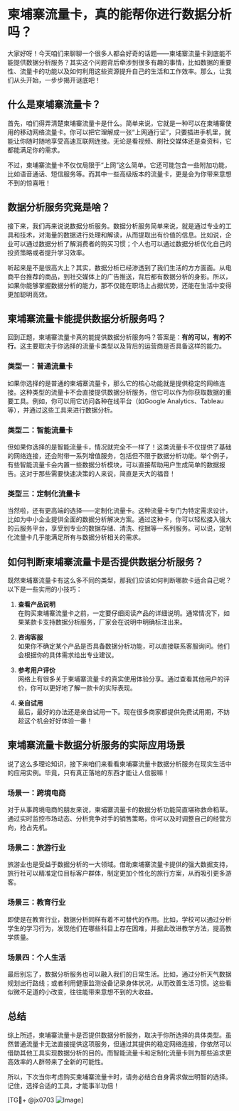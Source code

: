 # 柬埔寨流量卡，真的能帮你进行数据分析吗？

大家好呀！今天咱们来聊聊一个很多人都会好奇的话题——柬埔寨流量卡到底能不能提供数据分析服务？其实这个问题背后牵涉到很多有趣的事情，比如数据的重要性、流量卡的功能以及如何利用这些资源提升自己的生活和工作效率。那么，让我们从头开始，一步步揭开谜底吧！

## 什么是柬埔寨流量卡？

首先，咱们得弄清楚柬埔寨流量卡是什么。简单来说，它就是一种可以在柬埔寨使用的移动网络流量卡。你可以把它理解成一张“上网通行证”，只要插进手机里，就能让你随时随地享受高速互联网连接。无论是看视频、刷社交媒体还是查资料，它都能满足你的需求。

不过，柬埔寨流量卡不仅仅局限于“上网”这么简单。它还可能包含一些附加功能，比如语音通话、短信服务等。而其中一些高级版本的流量卡，更是会为你带来意想不到的惊喜哦！

## 数据分析服务究竟是啥？

接下来，我们再来说说数据分析服务。数据分析服务简单来说，就是通过专业的工具和技术，对海量的数据进行处理和解读，从而提取出有价值的信息。比如说，企业可以通过数据分析了解消费者的购买习惯；个人也可以通过数据分析优化自己的投资策略或者提升学习效率。

听起来是不是很高大上？其实，数据分析已经渗透到了我们生活的方方面面。从电商平台推荐的商品，到社交媒体上的广告推送，背后都有数据分析的身影。所以，如果你能够掌握数据分析的能力，那不仅能在职场上占据优势，还能在生活中变得更加聪明高效。

## 柬埔寨流量卡能提供数据分析服务吗？

回到正题，柬埔寨流量卡真的能提供数据分析服务吗？答案是：**有的可以，有的不行**。这主要取决于你选择的流量卡类型以及背后的运营商是否具备这样的能力。

### 类型一：普通流量卡

如果你选择的是普通的柬埔寨流量卡，那么它的核心功能就是提供稳定的网络连接。这种类型的流量卡不会直接提供数据分析服务，但它可以作为你获取数据的重要工具。例如，你可以用它访问各种在线平台（如Google Analytics、Tableau等），并通过这些工具来进行数据分析。

### 类型二：智能流量卡

但如果你选择的是智能流量卡，情况就完全不一样了！这类流量卡不仅提供了基础的网络连接，还会附带一系列增值服务，包括但不限于数据分析功能。举个例子，有些智能流量卡会内置一些数据分析模块，可以直接帮助用户生成简单的数据报告。这对于那些需要快速决策的人来说，简直是天大的福音！

### 类型三：定制化流量卡

当然啦，还有更高端的选择——定制化流量卡。这种流量卡专门为特定需求设计，比如为中小企业提供全面的数据分析解决方案。通过这种卡，你可以轻松接入强大的云服务平台，享受到专业的数据存储、清洗、挖掘等一系列服务。可以说，定制化流量卡几乎能满足所有与数据分析相关的需求。

## 如何判断柬埔寨流量卡是否提供数据分析服务？

既然柬埔寨流量卡有这么多不同的类型，那我们应该如何判断哪款卡适合自己呢？以下是一些实用的小技巧：

1. **查看产品说明**  
   在购买柬埔寨流量卡之前，一定要仔细阅读产品的详细说明。通常情况下，如果某款卡支持数据分析服务，厂家会在说明中明确标注出来。

2. **咨询客服**  
   如果你不确定某个产品是否具备数据分析功能，可以直接联系客服询问。他们会根据你的具体需求给出专业建议。

3. **参考用户评价**  
   网络上有很多关于柬埔寨流量卡的真实使用体验分享。通过查看其他用户的评价，你可以更好地了解一款卡的实际表现。

4. **亲自试用**  
   最后，最好的办法还是亲自试用一下。现在很多商家都提供免费试用期，不妨趁这个机会好好体验一番！

## 柬埔寨流量卡数据分析服务的实际应用场景

说了这么多理论知识，接下来咱们来看看柬埔寨流量卡数据分析服务在现实生活中的应用实例。毕竟，只有真正落地的东西才能让人信服嘛！

### 场景一：跨境电商

对于从事跨境电商的朋友来说，柬埔寨流量卡的数据分析功能简直堪称救命稻草。通过实时监控市场动态、分析竞争对手的销售策略，你可以及时调整自己的经营方向，抢占先机。

### 场景二：旅游行业

旅游业也是受益于数据分析的一大领域。借助柬埔寨流量卡提供的强大数据支持，旅行社可以精准定位目标客户群体，制定更加个性化的旅行方案，从而吸引更多游客。

### 场景三：教育行业

即使是在教育行业，数据分析同样有着不可替代的作用。比如，学校可以通过分析学生的学习行为，发现他们在哪些科目上存在困难，并据此改进教学方法，提高教学质量。

### 场景四：个人生活

最后别忘了，数据分析服务也可以融入我们的日常生活。比如，通过分析天气数据规划出行路线；或者利用健康监测设备记录身体状况，从而改善生活习惯。这些看似微不足道的小改变，往往能带来意想不到的大收益。

## 总结

综上所述，柬埔寨流量卡是否提供数据分析服务，取决于你所选择的具体类型。虽然普通流量卡无法直接提供这项服务，但通过其提供的稳定网络连接，你依然可以借助其他工具实现数据分析的目的。而智能流量卡和定制化流量卡则为那些追求更高效率的人群带来了全新的可能性。

所以，下次当你考虑购买柬埔寨流量卡时，请务必结合自身需求做出明智的选择。记住，选择合适的工具，才能事半功倍！

[TG💪+ @jx0703 ![Image](https://github.com/user-attachments/assets/dbca1d08-cadb-493c-b0ec-ad6f7a83f270)]